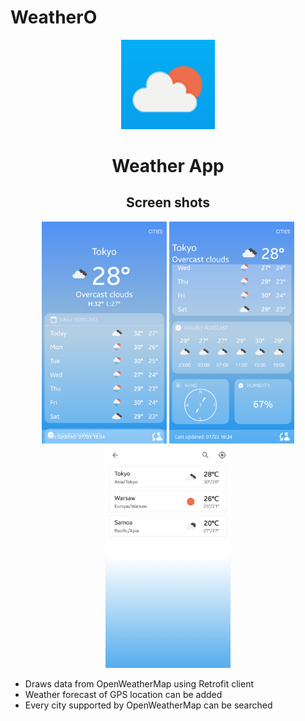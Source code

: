 # WeatherO

<div id="header" align="center">
  <img src="https://raw.githubusercontent.com/tommyshape/WeatherO/master/app/src/main/res/drawable/icon.png" width="150"/>
</div>
<div id="header" align="center">
  <h1>Weather App</h1>
</div>


<div id="header" align="center">
  <h2>Screen shots</h2>
<span id="header">
  <img src="https://raw.githubusercontent.com/tommyshape/WeatherO/master/Screenshot_20220703-191358.png" width="200"/>
</span>
<span id="header">
  <img src="https://raw.githubusercontent.com/tommyshape/WeatherO/master/Screenshot_20220703-191415.png" width="200"/>
</span>
<span id="header">
  <img src="https://raw.githubusercontent.com/tommyshape/WeatherO/master/Screenshot_20220703-191453.png" width="200"/>
</span>
</div>

<ul>
  <li>Draws data from OpenWeatherMap using Retrofit client</li>
  <li>Weather forecast of GPS location can be added</li>
  <li>Every city supported by OpenWeatherMap can be searched</li>
</ul>  










